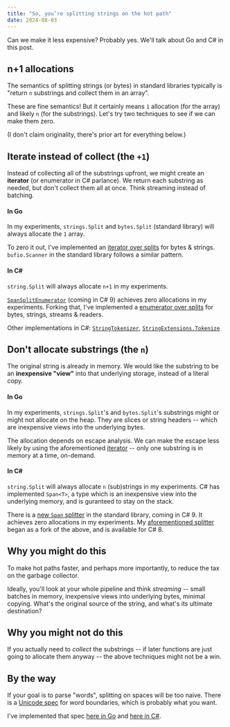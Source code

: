 ```yaml
---
title: "So, you’re splitting strings on the hot path"
date: 2024-08-03
---
```


Can we make it less expensive? Probably yes. We'll talk about Go and C# in this post.

## n+1 allocations

The semantics of splitting strings (or bytes) in standard libraries typically is "return `n` substrings and collect them in an array".

These are fine semantics! But it certainly means `1` allocation (for the array) and likely `n` (for the substrings). Let's try two techniques to see if we can make them zero.

(I don't claim originality, there's prior art for everything below.)

## Iterate instead of collect (the `+1`)

Instead of collecting all of the substrings upfront, we might create an **iterator** (or enumerator in C# parlance). We return each substring as needed, but don't collect them all at once. Think streaming instead of batching.

#### In Go

In my experiments, `strings.Split` and `bytes.Split` (standard library) will always allocate the `1` array.

To zero it out, I've implemented an [iterator over splits](https://github.com/clipperhouse/split) for bytes & strings. `bufio.Scanner` in the standard library follows a similar pattern.

#### In C#

`string.Split` will always allocate `n+1` in my experiments.

[`SpanSplitEnumerator`](https://github.com/dotnet/runtime/pull/104534) (coming in C# 9) achieves zero allocations in my experiments. Forking that, I've implemented a [enumerator over splits](https://github.com/clipperhouse/Split.net) for bytes, strings, streams & readers.

Other implementations in C#: [`StringTokenizer`](https://learn.microsoft.com/en-us/dotnet/core/extensions/primitives#the-stringtokenizer-type), [`StringExtensions.Tokenize`](https://learn.microsoft.com/en-us/dotnet/api/microsoft.toolkit.highperformance.extensions.stringextensions.tokenize?view=win-comm-toolkit-dotnet-6.1)

## Don't allocate substrings (the `n`)

The original string is already in memory. We would like the substring to be an **inexpensive "view"** into that underlying storage, instead of a literal copy.

#### In Go

In my experiments, `strings.Split`'s and `bytes.Split`'s substrings might or might not allocate on the heap. They are slices or string headers -- which are inexpensive views into the underlying bytes.

The allocation depends on escape analysis. We can make the escape less likely by using the aforementioned [iterator](https://github.com/clipperhouse/split) -- only one substring is in memory at a time, on-demand.

#### In C#

`string.Split` will always allocate `n` (sub)strings in my experiments. C# has implemented `Span<T>`, a type which is an inexpensive view into the underlying memory, and is guranteed to stay on the stack.

There is a [new `Span` splitter](https://github.com/dotnet/runtime/pull/104534) in the standard library, coming in C# 9. It achieves zero allocations in my experiments. My [aforementioned splitter](https://github.com/clipperhouse/Split.net) began as a fork of the above, and is available for C# 8.

## Why you might do this

To make hot paths faster, and perhaps more importantly, to reduce the tax on the garbage collector.

Ideally, you'll look at your whole pipeline and think _streaming_ -- small batches in memory, inexpensive views into underlying bytes, minimal copying. What's the original source of the string, and what's its ultimate destination?

## Why you might not do this

If you actually need to _collect_ the substrings -- if later functions are just going to allocate them anyway -- the above techniques might not be a win.

## By the way

If your goal is to parse "words", splitting on spaces will be too naive. There is a [Unicode spec](https://www.unicode.org/reports/tr29/#Word_Boundaries) for word boundaries, which is probably what you want.

I've implemented that spec [here in Go](https://github.com/clipperhouse/uax29) and [here in C#](https://github.com/clipperhouse/uax29.net).
